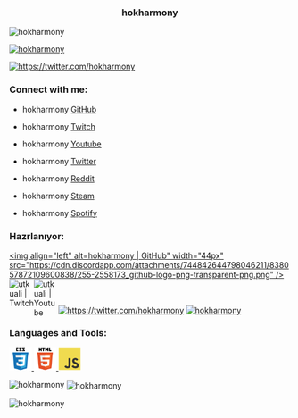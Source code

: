 <h3 align="center">hokharmony</h3>

<p align="left"> <img src="https://komarev.com/ghpvc/?username=hokharmony&label=Profile%20views&color=0e75b6&style=flat" alt="hokharmony" /> </p>

<p align="left"> <a href="https://github.com/ryo-ma/github-profile-trophy"><img src="https://github-profile-trophy.vercel.app/?username=hokharmony" alt="hokharmony" /></a> </p>

<p align="left"> <a href="https://twitter.com/https://twitter.com/hokharmony" target="blank"><img src="https://img.shields.io/twitter/follow/https://twitter.com/hokharmony?logo=twitter&style=for-the-badge" alt="https://twitter.com/hokharmony" /></a> </p>

<h3 align="left">Connect with me:</h3>
  
- hokharmony [GitHub](https://github.com/hokharmony)

- hokharmony [Twitch](https://www.twitch.tv/hokharmony)

- hokharmony [Youtube](https://www.youtube.com/channel/UC5XBrb0wb4lnpfG0cSTaguQ)

- hokharmony [Twitter](https://twitter.com/hokharmony)

- hokharmony [Reddit](https://www.reddit.com/u/hokharmony)

- hokharmony [Steam](https://steamcommunity.com/profiles/76561198874388272)

- hokharmony [Spotify](https://open.spotify.com/user/31rliietdvsx7qgkbzwjsaiqwvxq)

<h3 align="left">Hazrlanıyor:</h3>

[<img align="left" alt=hokharmony | GitHub" width="44px" src="https://cdn.discordapp.com/attachments/744842644798046211/838057872109600838/255-2558173_github-logo-png-transparent-png.png" />][github]
[<img align="left" alt="utkuali | Twitch" width="44px" src="https://img.icons8.com/fluent/2x/twitch.png" />][twitch]
[<img align="left" alt="utkuali | Youtube" width="44px" src="https://img.icons8.com/color/2x/youtube-play.png" />][youtube]


<br />

[github]:https://cdn.discordapp.com/attachments/744842644798046211/838057872109600838/255-2558173_github-logo-png-transparent-png.png
[twitch]: https://www.twitch.tv/hokharmony
[youtube]: https://www.youtube.com/channel/UC5XBrb0wb4lnpfG0cSTaguQ

<p align="left">
<a href="https://twitter.com/https://twitter.com/hokharmony" target="blank"><img align="center" src="https://raw.githubusercontent.com/rahuldkjain/github-profile-readme-generator/neutral-icons/src/images/icons/Social/twitter.svg" alt="https://twitter.com/hokharmony" height="30" width="40" /></a>
<a href="https://www.youtube.com/c/hokharmony" target="blank"><img align="center" src="https://raw.githubusercontent.com/rahuldkjain/github-profile-readme-generator/neutral-icons/src/images/icons/Social/youtube.svg" alt="hokharmony" height="30" width="40" /></a>
</p>

<h3 align="left">Languages and Tools:</h3>
<p align="left"> <a href="https://www.w3schools.com/css/" target="_blank"> <img src="https://raw.githubusercontent.com/devicons/devicon/master/icons/css3/css3-original-wordmark.svg" alt="css3" width="40" height="40"/> </a> <a href="https://www.w3.org/html/" target="_blank"> <img src="https://raw.githubusercontent.com/devicons/devicon/master/icons/html5/html5-original-wordmark.svg" alt="html5" width="40" height="40"/> </a> <a href="https://developer.mozilla.org/en-US/docs/Web/JavaScript" target="_blank"> <img src="https://raw.githubusercontent.com/devicons/devicon/master/icons/javascript/javascript-original.svg" alt="javascript" width="40" height="40"/> </a> </p>

<p><img align="left" src="https://github-readme-stats.vercel.app/api/top-langs?username=hokharmony&show_icons=true&locale=en&layout=compact" alt="hokharmony" /></p>

<p>&nbsp;<img align="center" src="https://github-readme-stats.vercel.app/api?username=hokharmony&show_icons=true&locale=en" alt="hokharmony" /></p>

<p><img align="center" src="https://github-readme-streak-stats.herokuapp.com/?user=hokharmony&" alt="hokharmony" /></p>
